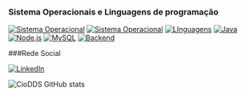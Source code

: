 ### Sistema Operacionais e Linguagens de programação
[![Sistema Operacional](https://img.shields.io/badge/Windows-0078D6?style=for-the-badge&logo=windows&logoColor=white)]()
[![Sistema Operacional](https://img.shields.io/badge/Linux-0078D6?style=for-the-badge&logo=linux&logoColor=white)]()
[![LInguagens](https://img.shields.io/badge/JavaScript-F7DF1E?style=for-the-badge&logo=javascript&logoColor=black)]()
[![Java](https://img.shields.io/badge/Java-007396?style=for-the-badge&logo=java&logoColor=white)](https://www.oracle.com/java/)
[![Node.js](https://img.shields.io/badge/Node.js-43853D?style=for-the-badge&logo=node.js&logoColor=white)](https://nodejs.org/)
[![MySQL](https://img.shields.io/badge/MySQL-4479A1?style=for-the-badge&logo=mysql&logoColor=white)](https://www.mysql.com/)
[![Backend](https://img.shields.io/badge/Backend-555555?style=for-the-badge&logo=serverfault)](https://en.wikipedia.org/wiki/Backend_development)

###Rede Social

[![LinkedIn](https://img.shields.io/badge/LinkedIn-0077B5?style=for-the-badge&logo=linkedin)](https://www.linkedin.com/in/[caiodds](https://www.linkedin.com/in/caio-angelo-dos-santos-silva-36b981244/))







![CioDDS GitHub stats](https://github-readme-stats.vercel.app/api?username=caiodds&show_icons=true&theme=radical)

